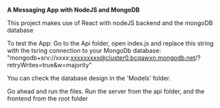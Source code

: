 **A Messaging App with NodeJS and MongoDB**

This project makes use of React with nodeJS backend and the mongoDB database

To test the App:
Go to the Api folder, open index.js and replace this string with the tsring connection to your MongoDb database:
"mongodb+srv://xxxx:xxxxxxxxx@cluster0.bcqawxn.mongodb.net/?retryWrites=true&w=majority"

You can check the database design in the 'Models' folder.

Go ahead and run the files. Run the server from the api folder, and the frontend from the root folder
